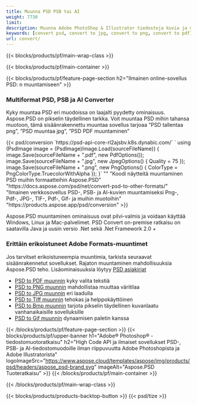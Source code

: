 ```yaml
---
title: Muunna PSD PSB tai AI
weight: 7730
limit: 
description: Muunna Adobe PhotoShop & Illustrator tiedostoja kuvia ja muita formaatteja
keywords: [convert psd, convert to jpg, convert to png, convert to pdf]
url: convert/
---
```


{{< blocks/products/pf/main-wrap-class >}}

{{< blocks/products/pf/main-container >}}

{{< blocks/products/pf/feature-page-section h2="Ilmainen online-sovellus PSD: n muuntamiseen" >}}
<h3 class="headingpdleft">Multiformat PSD, PSB ja AI Converter</h3>
<p>Kyky muuntaa PSD eri muodoissa on laajalti pyydetty ominaisuus. Aspose.PSD on pikselin täydellinen tarkka. Voit muuntaa PSD mihin tahansa muotoon, tämä sisäänrakennettu muuntaa sovellus tarjoaa ”PSD tallentaa png”, ”PSD muuntaa jpg”, ”PSD PDF muuntaminen”</p>
{{< psd/conversion `https://psd-api-core-rl2ajsbv.k8s.dynabic.com/` 
`    using (PsdImage image = (PsdImage)Image.Load(sourceFileName))
    {
        image.Save(sourceFileName + ".pdf", new PdfOptions());
        image.Save(sourceFileName + ".jpg",  new JpegOptions() { Quality = 75 });
        image.Save(sourceFileName + ".png",  new PngOptions() {  ColorType = PngColorType.TruecolorWithAlpha });
    }` 
"" 
"Koodi näytteitä muuntaminen PSD muihin formaatteihin Aspose.PSD"  "https://docs.aspose.com/psd/net/convert-psd-to-other-formats/" 
"Ilmainen verkkosovellus PSD-, PSB- ja AI-kuvien muuntamiseksi Png-, Pdf-, JPG-, TIF-, Pdf-, Gif- ja muihin muotoihin" "https://products.aspose.app/psd/conversion" >}}
<br />
<p>Aspose.PSD muuntaminen ominaisuus ovat pilvi-valmis ja voidaan käyttää Windows, Linux ja Mac-palvelimet. PSD Convert on-premise ratkaisu on saatavilla Java ja uusin versio .Net sekä .Net Framework 2.0 +</p>

<h3 class="headingpdleft">Erittäin erikoistuneet Adobe Formats-muuntimet</h3>
<p>Jos tarvitset erikoistuneempia muuntimia, tarkista seuraavat sisäänrakennetut sovellukset. Rajaton muuntaminen mahdollisuuksia Aspose.PSD teho. Lisäominaisuuksia löytyy <a href="https://docs.aspose.com/psd/">PSD asiakirjat</a></p>
<ul>
<li><a href="to-pdf">PSD to PDF muunnin</a> kyky valita tekstiä</li>
<li><a href="to-png">PSD to PNG muunnin</a> mahdollistaa muuttaa väritilaa</li>
<li><a href="to-jpg">PSD to JPG muunnin</a> eri laadulla</li>
<li><a href="to-tiff">PSD to Tiff muunnin</a> tehokas ja helppokäyttöinen</li>
<li><a href="to-bmp">PSD to Bmp muunnin</a> tarjota pikselin täydellinen kuvanlaatu vanhanaikaisille sovelluksille</li>
<li><a href="to-gif">PSD to Gif muunnin</a> dynaamisen paletin kanssa</li>
</ul>

{{< /blocks/products/pf/feature-page-section >}}
{{< blocks/products/pf/upper-banner h1="Adobe® Photoshop® -tiedostomuotoratkaisu" h2="High Code API ja ilmaiset sovellukset PSD-, PSB- ja AI-tiedostomuodoille ilman riippuvuutta Adobe Photoshopista ja Adobe Illustratorista" logoImageSrc="https://www.aspose.cloud/templates/aspose/img/products/psd/headers/aspose_psd-brand.svg" imageAlt="Aspose.PSD Tuoteratkaisu" >}}
{{< /blocks/products/pf/main-container >}}


{{< /blocks/products/pf/main-wrap-class >}}

{{< blocks/products/products-backtop-button >}}
{{< psd/tize >}}
